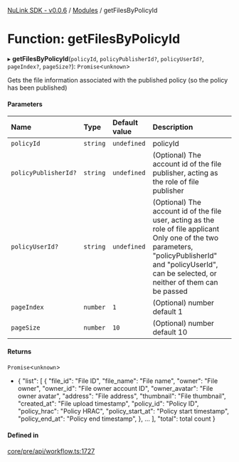 [NuLink SDK - v0.0.6](../README.md) / [Modules](../modules.md) / getFilesByPolicyId

# Function: getFilesByPolicyId

▸ **getFilesByPolicyId**(`policyId`, `policyPublisherId?`, `policyUserId?`, `pageIndex?`, `pageSize?`): `Promise`<`unknown`\>

Gets the file information associated with the published policy (so the policy has been published)

#### Parameters

| Name | Type | Default value | Description |
| :------ | :------ | :------ | :------ |
| `policyId` | `string` | `undefined` | policyId |
| `policyPublisherId?` | `string` | `undefined` | (Optional) The account id of the file publisher, acting as the role of file publisher |
| `policyUserId?` | `string` | `undefined` | (Optional) The account id of the file user, acting as the role of file applicant Only one of the two parameters, "policyPublisherId" and "policyUserId", can be selected, or neither of them can be passed |
| `pageIndex` | `number` | `1` | (Optional) number default 1 |
| `pageSize` | `number` | `10` | (Optional) number default 10 |

#### Returns

`Promise`<`unknown`\>

- {
               "list": [
                 {
                   "file_id": "File ID",
                   "file_name": "File name",
                   "owner": "File owner",
                   "owner_id": "File owner account ID",
                   "owner_avatar": "File owner avatar",
                   "address": "File address",
                   "thumbnail": "File thumbnail",
                   "created_at": "File upload timestamp",
                   "policy_id": "Policy ID",
                   "policy_hrac": "Policy HRAC",
                   "policy_start_at": "Policy start timestamp",
                   "policy_end_at": "Policy end timestamp",
                 },
                 ...
             ],
             "total": total count
           }

#### Defined in

[core/pre/api/workflow.ts:1727](https://github.com/NuLink-network/nulink-sdk/blob/dec95fc/src/core/pre/api/workflow.ts#L1727)
